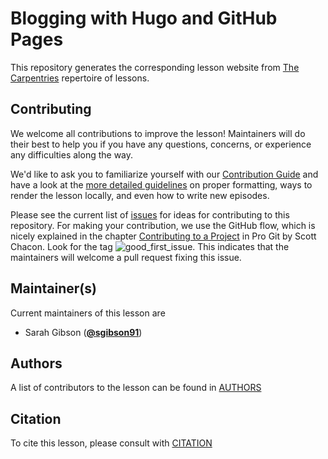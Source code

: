 # Blogging with Hugo and GitHub Pages

This repository generates the corresponding lesson website from [The Carpentries](https://carpentries.org/) repertoire of lessons.

## Contributing

We welcome all contributions to improve the lesson! Maintainers will do their best to help you if you have any
questions, concerns, or experience any difficulties along the way.

We'd like to ask you to familiarize yourself with our [Contribution Guide](CONTRIBUTING.md) and have a look at
the [more detailed guidelines][lesson-example] on proper formatting, ways to render the lesson locally, and even
how to write new episodes.

Please see the current list of [issues][issues] for ideas for contributing to this
repository. For making your contribution, we use the GitHub flow, which is
nicely explained in the chapter [Contributing to a Project](http://git-scm.com/book/en/v2/GitHub-Contributing-to-a-Project) in Pro Git
by Scott Chacon.
Look for the tag ![good_first_issue](https://img.shields.io/badge/-good%20first%20issue-gold.svg). This indicates that the maintainers will welcome a pull request fixing this issue.
## Maintainer(s)

Current maintainers of this lesson are

* Sarah Gibson ([**@sgibson91**](https://github.com/sgibson91))

## Authors

A list of contributors to the lesson can be found in [AUTHORS](AUTHORS)

## Citation

To cite this lesson, please consult with [CITATION](CITATION)

[issues]: https://github.com/sgibson91/blogging-with-hugo-and-github-pages/issues
[lesson-example]: https://carpentries.github.io/lesson-example
